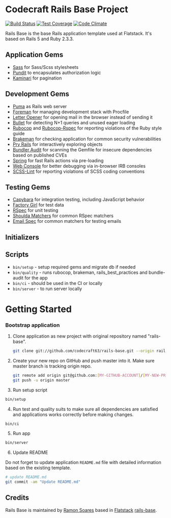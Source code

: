 Codecraft Rails Base Project
============================

[![Build Status](https://semaphoreci.com/api/v1/codecraft63/rails-base/branches/master/shields_badge.svg)](https://semaphoreci.com/codecraft63/rails-base)
[![Test Coverage](https://codeclimate.com/github/codecraft63/rails-base/badges/coverage.svg)](https://codeclimate.com/github/codecraft63/rails-base)
[![Code Climate](https://codeclimate.com/github/codecraft63/rails-base.png)](https://codeclimate.com/github/codecraft63/rails-base)

Rails Base is the base Rails application template used at Flatstack.
It's based on Rails 5 and Ruby 2.3.3.

## Application Gems

* [Sass](https://github.com/rails/sass-rails) for Sass/Scss stylesheets
* [Pundit](https://github.com/elabs/pundit) to encapsulates authorization logic
* [Kaminari](https://github.com/amatsuda/kaminari) for pagination


## Development Gems

* [Puma](https://github.com/puma/puma) as Rails web server
* [Foreman](https://github.com/ddollar/foreman) for managing development stack with Procfile
* [Letter Opener](https://github.com/ryanb/letter_opener) for opening mail in the browser instead of sending it
* [Bullet](https://github.com/flyerhzm/bullet) for detecting N+1 queries and unused eager loading
* [Rubocop](https://github.com/bbatsov/rubocop) and [Rubocop-Rspec](https://github.com/nevir/rubocop-rspec)
  for reporting violations of the Ruby style guide
* [Brakeman](https://github.com/presidentbeef/brakeman) for checking application for common security vulnerabilities
* [Pry Rails](https://github.com/rweng/pry-rails) for interactively exploring objects
* [Bundler Audit](https://github.com/rubysec/bundler-audit) for scanning the Gemfile for
  insecure dependencies based on published CVEs
* [Spring](https://github.com/rails/spring) for fast Rails actions via
  pre-loading
* [Web Console](https://github.com/rails/web-console) for better debugging via
  in-browser IRB consoles
* [SCSS-Lint](https://github.com/brigade/scss-lint) for reporting violations of SCSS coding conventions

## Testing Gems

* [Capybara](https://github.com/jnicklas/capybara)
  for integration testing, including JavaScript behavior
* [Factory Girl](https://github.com/thoughtbot/factory_girl) for test data
* [RSpec](https://github.com/rspec/rspec) for unit testing
* [Shoulda Matchers](http://github.com/thoughtbot/shoulda-matchers) for common RSpec matchers
* [Email Spec](https://github.com/bmabey/email-spec) for common matchers for testing emails

## Initializers


## Scripts

* `bin/setup` - setup required gems and migrate db if needed
* `bin/quality` - runs rubocop, brakeman, rails_best_practices and bundle-audit for the app
* `bin/ci` - should be used in the CI or locally
* `bin/server` - to run server locally

# Getting Started

### Bootstrap application

1. Clone application as new project with original repository named "rails-base".

   ```bash
   git clone git://github.com/codecraft63/rails-base.git --origin rails-base [MY-NEW-PROJECT]
   ```

2. Create your new repo on GitHub and push master into it. Make sure master 
   branch is tracking origin repo.

    ```bash
    git remote add origin git@github.com:[MY-GITHUB-ACCOUNT]/[MY-NEW-PROJECT].git
    git push -u origin master
    ```

3. Run setup script

  ```bash
  bin/setup
  ```

4. Run test and quality suits to make sure all dependencies are satisfied and 
   applications works correctly before making changes.

  ```bash
  bin/ci
  ```

5. Run app

  ```bash
  bin/server
  ```

6. Update README

  Do not forget to update application `README.md` file with detailed information based on the
  existing template.

  ```bash
  # update README.md
  git commit -am "Update README.md"
  ```

## Credits

Rails Base is maintained by [Ramon Soares](http://github.com/ramon) based in 
[Flatstack](http://www.flatstack.com) [rails-base](http://github.com/fs/rails-base/).
